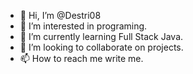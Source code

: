 - 👋 Hi, I’m @Destri08
- 👀 I’m interested in programing.
- 🌱 I’m currently learning Full Stack Java.
- 💞️ I’m looking to collaborate on projects.
- 📫 How to reach me write me.

<!---
Destri08/Destri08 is a ✨ special ✨ repository because its `README.md` (this file) appears on your GitHub profile.
You can click the Preview link to take a look at your changes.
--->
